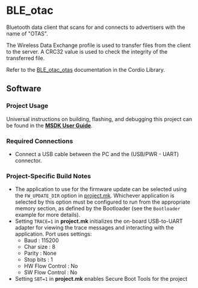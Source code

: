 # BLE_otac

Bluetooth data client that scans for and connects to advertisers with the name of "OTAS".

The Wireless Data Exchange profile is used to transfer files from the client to the server. 
A CRC32 value is used to check the integrity of the transferred file.

Refer to the [BLE_otac_otas](../../../Libraries/Cordio/docs/Applications/BLE_otac_otas.md) documentation in the Cordio Library.

## Software

### Project Usage

Universal instructions on building, flashing, and debugging this project can be found in the **[MSDK User Guide](https://analog-devices-msdk.github.io/msdk/USERGUIDE/)**.

### Required Connections
* Connect a USB cable between the PC and the (USB/PWR - UART) connector.

### Project-Specific Build Notes
* The application to use for the firmware update can be selected using the `FW_UPDATE_DIR` option in [project.mk](project.mk).  Whichever application is selected by this option must be configured to run from the appropriate memory section, as defined by the Bootloader (see the `Bootloader` example for more details).
* Setting `TRACE=1` in **project.mk** initializes the on-board USB-to-UART adapter for
viewing the trace messages and interacting with the application. Port uses settings:
    - Baud            : 115200  
    - Char size       : 8  
    - Parity          : None  
    - Stop bits       : 1  
    - HW Flow Control : No  
    - SW Flow Control : No  
* Setting `SBT=1` in **project.mk** enables Secure Boot Tools for the project
